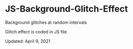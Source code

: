 # JS-Background-Glitch-Effect
<p>Background glitches at random intervals</p>
<p>Glitch effect is coded in JS file</p>
<p>Updated: April 9, 2021</p>
